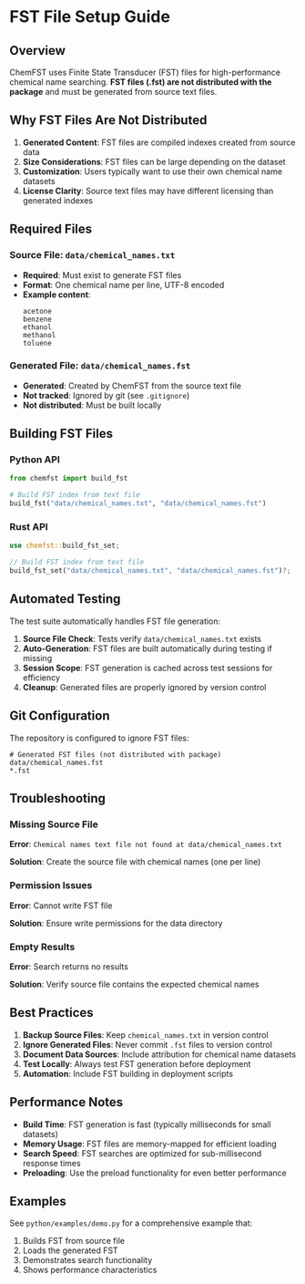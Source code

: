 # FST File Setup Guide

## Overview

ChemFST uses Finite State Transducer (FST) files for high-performance chemical name searching. **FST files (.fst) are not distributed with the package** and must be generated from source text files.

## Why FST Files Are Not Distributed

1. **Generated Content**: FST files are compiled indexes created from source data
2. **Size Considerations**: FST files can be large depending on the dataset
3. **Customization**: Users typically want to use their own chemical name datasets
4. **License Clarity**: Source text files may have different licensing than generated indexes

## Required Files

### Source File: `data/chemical_names.txt`
- **Required**: Must exist to generate FST files
- **Format**: One chemical name per line, UTF-8 encoded
- **Example content**:
  ```
  acetone
  benzene
  ethanol
  methanol
  toluene
  ```

### Generated File: `data/chemical_names.fst`
- **Generated**: Created by ChemFST from the source text file
- **Not tracked**: Ignored by git (see `.gitignore`)
- **Not distributed**: Must be built locally

## Building FST Files

### Python API
```python
from chemfst import build_fst

# Build FST index from text file
build_fst("data/chemical_names.txt", "data/chemical_names.fst")
```

### Rust API
```rust
use chemfst::build_fst_set;

// Build FST index from text file
build_fst_set("data/chemical_names.txt", "data/chemical_names.fst")?;
```

## Automated Testing

The test suite automatically handles FST file generation:

1. **Source File Check**: Tests verify `data/chemical_names.txt` exists
2. **Auto-Generation**: FST files are built automatically during testing if missing
3. **Session Scope**: FST generation is cached across test sessions for efficiency
4. **Cleanup**: Generated files are properly ignored by version control

## Git Configuration

The repository is configured to ignore FST files:

```gitignore
# Generated FST files (not distributed with package)
data/chemical_names.fst
*.fst
```

## Troubleshooting

### Missing Source File
**Error**: `Chemical names text file not found at data/chemical_names.txt`

**Solution**: Create the source file with chemical names (one per line)

### Permission Issues
**Error**: Cannot write FST file

**Solution**: Ensure write permissions for the data directory

### Empty Results
**Error**: Search returns no results

**Solution**: Verify source file contains the expected chemical names

## Best Practices

1. **Backup Source Files**: Keep `chemical_names.txt` in version control
2. **Ignore Generated Files**: Never commit `.fst` files to version control
3. **Document Data Sources**: Include attribution for chemical name datasets
4. **Test Locally**: Always test FST generation before deployment
5. **Automation**: Include FST building in deployment scripts

## Performance Notes

- **Build Time**: FST generation is fast (typically milliseconds for small datasets)
- **Memory Usage**: FST files are memory-mapped for efficient loading
- **Search Speed**: FST searches are optimized for sub-millisecond response times
- **Preloading**: Use the preload functionality for even better performance

## Examples

See `python/examples/demo.py` for a comprehensive example that:
1. Builds FST from source file
2. Loads the generated FST
3. Demonstrates search functionality
4. Shows performance characteristics
